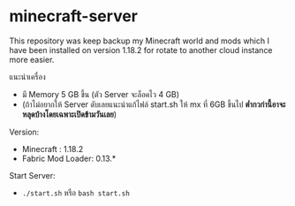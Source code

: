 # minecraft-server
This repository was keep backup my Minecraft world and mods which I have been installed on version 1.18.2 for rotate to another cloud instance more easier.

แนะนำเครื่อง
- มี Memory 5 GB ขึ้น (ตัว Server จะล็อคไว 4 GB)
- (ถ้าไม่อยากให้ Server ดับเลยแนะนำแก้ไฟล์ start.sh ให้ mx ที่ 6GB ขึ้นไป **ต่ำกวก่านี้อาจะหลุดบ้างโดยเฉพาะเปิดข้ามวันเลย**)

Version:
- Minecraft : 1.18.2
- Fabric Mod Loader: 0.13.*

Start Server:
- `./start.sh` หรือ `bash start.sh`
